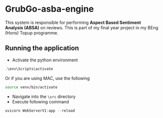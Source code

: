 # GrubGo-asba-engine

This system is responsible for performing **Aspect Based Sentiment Analysis (ABSA)** on reviews. This is part of
my final year project in my BEng (Hons) Topup programme.

## Running the application

- Activate the python environment

```powershell
.\env\Scripts\activate
```

Or if you are using MAC, use the following

```bash
source venv/bin/activate
```

- Navigate into the `\src` directory
- Execute following command

```powershell
uvicorn WebServerV1:app --reload
```

